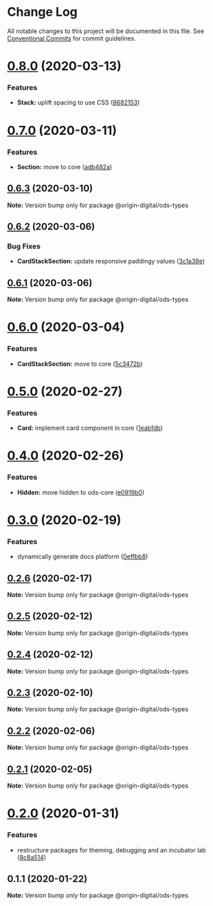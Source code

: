 # Change Log

All notable changes to this project will be documented in this file.
See [Conventional Commits](https://conventionalcommits.org) for commit guidelines.

# [0.8.0](https://bitbucket.orgn.io/od/origin-ui/compare/@origin-digital/ods-types@0.7.0...@origin-digital/ods-types@0.8.0) (2020-03-13)


### Features

* **Stack:** uplift spacing to use CSS ([8682153](https://bitbucket.orgn.io/od/origin-ui/commits/8682153))





# [0.7.0](https://bitbucket.orgn.io/od/origin-ui/compare/@origin-digital/ods-types@0.6.3...@origin-digital/ods-types@0.7.0) (2020-03-11)


### Features

* **Section:** move to core ([adb482a](https://bitbucket.orgn.io/od/origin-ui/commits/adb482a))





## [0.6.3](https://bitbucket.orgn.io/od/origin-ui/compare/@origin-digital/ods-types@0.6.2...@origin-digital/ods-types@0.6.3) (2020-03-10)

**Note:** Version bump only for package @origin-digital/ods-types





## [0.6.2](https://bitbucket.orgn.io/od/origin-ui/compare/@origin-digital/ods-types@0.6.1...@origin-digital/ods-types@0.6.2) (2020-03-06)


### Bug Fixes

* **CardStackSection:** update responsive paddingy values ([3c1a38e](https://bitbucket.orgn.io/od/origin-ui/commits/3c1a38e))





## [0.6.1](https://bitbucket.orgn.io/od/origin-ui/compare/@origin-digital/ods-types@0.6.0...@origin-digital/ods-types@0.6.1) (2020-03-06)

**Note:** Version bump only for package @origin-digital/ods-types





# [0.6.0](https://bitbucket.orgn.io/od/origin-ui/compare/@origin-digital/ods-types@0.5.0...@origin-digital/ods-types@0.6.0) (2020-03-04)


### Features

* **CardStackSection:** move to core ([5c3472b](https://bitbucket.orgn.io/od/origin-ui/commits/5c3472b))





# [0.5.0](https://bitbucket.orgn.io/od/origin-ui/compare/@origin-digital/ods-types@0.4.0...@origin-digital/ods-types@0.5.0) (2020-02-27)


### Features

* **Card:** implement card component in core ([1eabfdb](https://bitbucket.orgn.io/od/origin-ui/commits/1eabfdb))





# [0.4.0](https://bitbucket.orgn.io/od/origin-ui/compare/@origin-digital/ods-types@0.3.0...@origin-digital/ods-types@0.4.0) (2020-02-26)


### Features

* **Hidden:** move hidden to ods-core ([e0919b0](https://bitbucket.orgn.io/od/origin-ui/commits/e0919b0))





# [0.3.0](https://bitbucket.orgn.io/od/origin-ui/compare/@origin-digital/ods-types@0.2.6...@origin-digital/ods-types@0.3.0) (2020-02-19)


### Features

* dynamically generate docs platform ([0effbb8](https://bitbucket.orgn.io/od/origin-ui/commits/0effbb8))





## [0.2.6](https://bitbucket.orgn.io/od/origin-ui/compare/@origin-digital/ods-types@0.3.0...@origin-digital/ods-types@0.2.6) (2020-02-17)

**Note:** Version bump only for package @origin-digital/ods-types

## [0.2.5](https://bitbucket.orgn.io/od/origin-ui/compare/@origin-digital/ods-types@0.2.4...@origin-digital/ods-types@0.2.5) (2020-02-12)

**Note:** Version bump only for package @origin-digital/ods-types

## [0.2.4](https://bitbucket.orgn.io/od/origin-ui/compare/@origin-digital/ods-types@0.2.3...@origin-digital/ods-types@0.2.4) (2020-02-12)

**Note:** Version bump only for package @origin-digital/ods-types

## [0.2.3](https://bitbucket.orgn.io/od/origin-ui/compare/@origin-digital/ods-types@0.2.2...@origin-digital/ods-types@0.2.3) (2020-02-10)

**Note:** Version bump only for package @origin-digital/ods-types

## [0.2.2](https://bitbucket.orgn.io/od/origin-ui/compare/@origin-digital/ods-types@0.2.1...@origin-digital/ods-types@0.2.2) (2020-02-06)

**Note:** Version bump only for package @origin-digital/ods-types

## [0.2.1](https://bitbucket.orgn.io/od/origin-ui/compare/@origin-digital/ods-types@0.2.0...@origin-digital/ods-types@0.2.1) (2020-02-05)

**Note:** Version bump only for package @origin-digital/ods-types

# [0.2.0](https://bitbucket.orgn.io/od/origin-ui/compare/@origin-digital/ods-types@0.1.1...@origin-digital/ods-types@0.2.0) (2020-01-31)

### Features

- restructure packages for theming, debugging and an incubator lab ([8c8a514](https://bitbucket.orgn.io/od/origin-ui/commits/8c8a514))

## 0.1.1 (2020-01-22)

**Note:** Version bump only for package @origin-digital/ods-types

